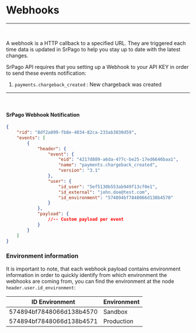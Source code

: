 # Webhooks
------
<br/>

A webhook is a HTTP callback to a specified URL. They are triggered each time data is updated in SrPago to help you stay up to date with the latest changes.

SrPago API requires that you setting up a Webhook to your API KEY in order to send these events notification:

1.  `payments.chargeback_created` : New chargeback was created

------

<br/>

#### SrPago Webhook Notification 

```json
{
    "rid": "8df2a899-fb8e-4034-82ca-233ab3030d59",
    "events": [
        {
            "header": {
                "event": {
                    "eid": "4217d889-a6da-477c-be25-17ed6646baa1",
                    "name": "payments.chargeback_created",
                    "version": "3.1"
                },
                "user": {
                    "id_user": "5ef5130b553ab949f13cf0e1",
                    "id_external": "john.doe@test.com",
                    "id_environment": "574894bf7848066d138b4570"
                }
            },
            "payload": {
                //-- Custom payload per event
            }
        }
    ]
}
```

### Environment information

It is important to note, that each webhook payload contains environment information in order to quickly identify from which environment the webhooks are coming from, 
you can find the environment at the node `header.user.id_environment`:


| ID Environment            | Environment      |
| ------------------------  | ---------------- |
| 574894bf7848066d138b4570	| Sandbox          |
| 574894bf7848066d138b4571	| Production       |


